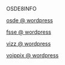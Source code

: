 OSDE8INFO

[osde @ wordpress](https://osde8info.wordpress.com)

[fsse @ wordpress](https://fsse8info.wordpress.com)

[vizz @ wordpress](https://vizz8info.wordpress.com)

[voippix @ wordpress](https://voippix.wordpress.com)

